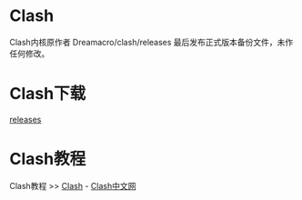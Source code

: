 # Clash
Clash内核原作者 Dreamacro/clash/releases 最后发布正式版本备份文件，未作任何修改。
# Clash下载
[releases](https://github.com/netboy1024/clash_for_windows/releases/tag/v0.20.39)
# Clash教程
Clash教程 >> [Clash](https://clashcn.com/clash) - [Clash中文网](https://clashcn.com/)
